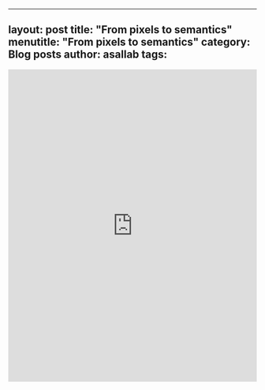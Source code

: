 

---
layout:            post
title:             "From pixels to semantics"
menutitle:         "From pixels to semantics"
category:          Blog posts
author:            asallab
tags:              
---

<iframe src="https://www.linkedin.com/embed/feed/update/urn:li:share:6628936780890681344" height="633" width="504" frameborder="0" allowfullscreen="" title="Embedded post"></iframe>
